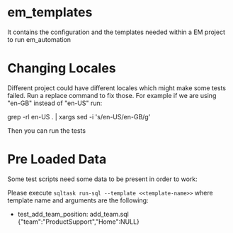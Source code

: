 # em_templates

It contains the configuration and the templates needed within a EM project to run em_automation

# Changing Locales

Different project could have different locales which might make some tests failed. Run a replace command to fix those. For example if we are using "en-GB" instead of "en-US" run:

grep -rl en-US . | xargs sed -i 's/en-US/en-GB/g'

Then you can run the tests

# Pre Loaded Data

Some test scripts need some data to be present in order to work:

Please execute `sqltask run-sql --template <<template-name>>` where template name and arguments are the following:

- test_add_team_position: add_team.sql {"team":"ProductSupport","Home":NULL}

